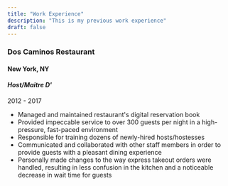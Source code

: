 ```yaml
---
title: "Work Experience"
description: "This is my previous work experience"
draft: false
---
```


### Dos Caminos Restaurant
#### New York, NY
#### _Host/Maitre D'_
2012 - 2017

- Managed and maintained restaurant's digital reservation book
- Provided impeccable service to over 300 guests per night in a high-pressure, fast-paced environment
- Responsible for training dozens of newly-hired hosts/hostesses
- Communicated and collaborated with other staff members in order to provide guests with a pleasant dining experience
- Personally made changes to the way express takeout orders were handled, resulting in less confusion in the kitchen and a noticeable decrease in wait time for guests
